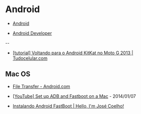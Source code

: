 # Android

* [Android](https://www.android.com/)

* [Android Developer](https://developer.android.com/sdk/index.html)

--

* [[tutorial] Voltando para o Android KitKat no Moto G 2013 | Tudocelular.com](http://www.tudocelular.com/android/noticias/n48958/tutorial-voltando-para-o-kitkat-no-moto-g-2013.html)


## Mac OS 

* [File Transfer - Android.com](https://www.android.com/filetransfer/)

* [[YouTube] Set up ADB and Fastboot on a Mac](https://www.youtube.com/watch?v=TfgmrvmQyck) - 2014/01/07

* [Instalando Android FastBoot | Hello, I'm José Coelho!](http://josecoelho.com/2012/02/24/instalando-android-fastboot/)
